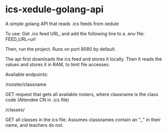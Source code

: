 # ics-xedule-golang-api
A simple golang API that reads .ics feeds from xedule

To use: 
Get .ics feed URL, and add the following line to a .env file:
FEED_URL=url

Then, run the project.
Runs on port 8080 by default. 

The api first downloads the ics feed and stores it locally. Then it reads the values and stores it in RAM, to limit file accesses.

Available endpoints:

/rooster/classname

GET request that gets all available rosters, where classname is the class code (Attendee CN in .ics file)

/classes/

GET all classes in the ics file. Assumes classnames contain an "\_" in their name, and teachers do not.
  

